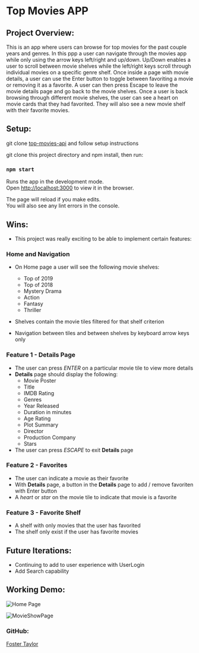 # Top Movies APP

## Project Overview:

This is an app where users can browse for top movies for the past couple years and genres.  In this ppp a user can navigate through the movies app while only using the arrow keys left/right and up/down.  Up/Down enables a user to scroll between movie shelves while the left/right keys scroll through individual movies on a specific genre shelf.  Once inside a page with movie details, a user can use the Enter button to toggle between favoriting a movie or removing it as a favorite.  A user can then press Escape to leave the movie details page and go back to the movie shelves.  Once a user is back browsing through different movie shelves, the user can see a heart on movie cards that they had favorited.  They will also see a new movie shelf with their favorite movies.


## Setup:
git clone [top-movies-api](https://github.com/foster55f/top-movies-api) and follow setup instructions

git clone this project directory and npm install, then run:
### `npm start`

Runs the app in the development mode.<br />
Open [http://localhost:3000](http://localhost:3000) to view it in the browser.

The page will reload if you make edits.<br />
You will also see any lint errors in the console.

## Wins:
* This project was really exciting to be able to implement certain features:

### Home and Navigation
*  On Home page a user will see the following movie shelves:
    * Top of 2019
    * Top of 2018
    * Mystery Drama
    * Action
    * Fantasy
    * Thriller

* Shelves contain the movie tiles filtered for that shelf criterion
* Navigation between tiles and between shelves by keyboard arrow keys only

### Feature 1 - Details Page
* The user can press *ENTER* on a particular movie tile to view more details
* **Details** page should display the following:
    * Movie Poster  
    * Title
    * IMDB Rating
    * Genres
    * Year Released
    * Duration in minutes
    * Age Rating
    * Plot Summary
    * Director
    * Production Company
    * Stars
* The user can press *ESCAPE* to exit **Details** page

### Feature 2 - Favorites
* The user can indicate a movie as their favorite
* With **Details** page, a button in the **Details** page to add / remove favoriten with Enter button
* A *heart* or *star* on the movie tile to indicate that movie is a favorite

### Feature 3 - Favorite Shelf
* A shelf with only movies that the user has favorited
* The shelf only exist if the user has favorite movies

## Future Iterations:
* Continuing to add to user experience with UserLogin
* Add Search capability

## Working Demo:
![Home Page](https://user-images.githubusercontent.com/50148342/78511498-57adee80-775a-11ea-9be7-7cddfe1905d8.gif)

![MovieShowPage](https://user-images.githubusercontent.com/50148342/78511821-cd1abe80-775c-11ea-8456-988e4776e832.gif)

### GitHub:

[Foster Taylor](https://github.com/foster55f/)

